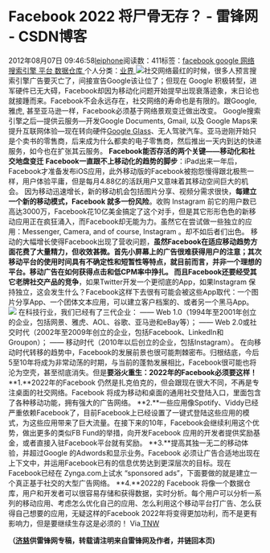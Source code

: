 
# Facebook 2022 将尸骨无存？ - 雷锋网 - CSDN博客


2012年08月07日 09:46:58[leiphone](https://me.csdn.net/leiphone)阅读数：411标签：[facebook																](https://so.csdn.net/so/search/s.do?q=facebook&t=blog)[google																](https://so.csdn.net/so/search/s.do?q=google&t=blog)[网络																](https://so.csdn.net/so/search/s.do?q=网络&t=blog)[搜索引擎																](https://so.csdn.net/so/search/s.do?q=搜索引擎&t=blog)[平台																](https://so.csdn.net/so/search/s.do?q=平台&t=blog)[数据仓库																](https://so.csdn.net/so/search/s.do?q=数据仓库&t=blog)[
							](https://so.csdn.net/so/search/s.do?q=平台&t=blog)[
																					](https://so.csdn.net/so/search/s.do?q=搜索引擎&t=blog)个人分类：[业界																](https://blog.csdn.net/leiphone/article/category/873390)
[
																								](https://so.csdn.net/so/search/s.do?q=搜索引擎&t=blog)
[
				](https://so.csdn.net/so/search/s.do?q=网络&t=blog)
[
			](https://so.csdn.net/so/search/s.do?q=网络&t=blog)
[
		](https://so.csdn.net/so/search/s.do?q=google&t=blog)
[
	](https://so.csdn.net/so/search/s.do?q=facebook&t=blog)
![](http://www.leiphone.com/wp-content/uploads/2012/08/fb-2022-150x150.jpg)社交网络最红的时候，很多人预言搜索引擎广告要灭亡了，间接宣告Google该让位了；但现在
 Google 积极转型，进军硬件已无大碍，Facebook却因为移动化问题开始提早出现衰落迹象，末日论也就接踵而来。Facebook不会永远存在，社交网络的寿命也是有限的。跟Google, 雅虎, 甚至亚马逊一样，Facebook必须基于网络景观变迁做出改变。
Google搜索引擎之后—提供云服务—开发Google Documents, Gmail, 以及 Google Maps来提升互联网体验—现在转向硬件[Google
 Glass](http://www.leiphone.com/12726-cool-google-glasses.html)、无人驾驶汽车。亚马逊刚开始只是个卖书的零售商，后来成为什么都卖的电子零售商，然后推出一天内到达的快递服务，如今也在扩张其云服务。
**Facebook能否存活的两个关键——移动化和社交地盘变迁**
**Facebook一直跟不上移动化的趋势的脚步**：iPad出来一年后，Facebook才准备发布iOS应用，此外移动版的Facebook被抱怨慢得跟北极熊一样，用户体验平庸，但是每月4.88亿的活跃用户又意味着其移动空间巨大的机会。
因为移动迅速增长，新的移动机会包括图片分享、视频分需求很快，**每建立一个新的移动模式，Facebook 就多一份风险**。收购 Instagram 前它的用户数已高达3000万，Facebook花10亿美金搞定了这个对手，但是其它形形色色的新移动应用正在疯狂涌入，而Facebook却无能为力。虽然它在尝试做一些独立的应用：Messenger, Camera, and of course, Instagram 。却不如后者们出色。
移动的大幅增长使得Facebook出现了营收问题，**虽然Facebook在适应移动趋势方面花费了大量精力，但收效甚微。**首先小屏幕上的广告很难获得用户的注意；其次移动平台的使用时间具有不确定性和短暂性等特点，就目前而言，并非一个理想的平台。移动广告在如何获得点击和低CPM率中挣扎。
而且Facebook**还要经受其它老牌社交产品的竞争**，如果Twitter开发一个更彻底的App，如果Instagram
 保持独立，这会发生什么？Facebook这样下去很有可能会被这些App取代：一个图片分享App、一个团体文本应用，可以建立客户档案的、或者另一个黑马App。
![](http://www.leiphone.com/wp-content/uploads/2012/08/faceb2.jpg)
在科技行业，我们已经有了三代企业：
—— Web 1.0（1994年至2001年创立的企业，包括网景、雅虎、AOL、谷歌、亚马逊和eBay等）；
—— Web 2.0或社交时代（2002年至2009年创立的企业，包括Facebook、LinkedIn和Groupon）；
—— 移动时代（2010年以后创立的企业，包括Instagram）。
在向移动时代转移的趋势中，Facebook的发展前景也很可能荆棘密布。归根结底，今后5至10年将成为非常动荡的时期，与当前的蓬勃发展相比，Facebook很可能也将沦为空壳，甚至彻底消失。但是**要浴火重生：2022年的Facebook必须要这样！**
**1.**2022年的Facebook
 仍然是扎克伯克的，但会跟现在很大不同，不再是专注桌面的社交网络。Facebook 将成为移动和桌面的通用社交登陆入口，里面包含了各种移动功能，拥有强大的广告网络。
**2.**一些应用像Spotify、Viddy已经严重依赖Facebook了，目前Facebook上已经设置了一键式登陆这些应用的模式，为这些应用带来了巨大流量。在接下来的10年，Facebook会继续利用这个优势，做出更多的类似FB
 Fund的举措，向开发Facebook 应用的开发者提供奖励基金，或者直接入驻Facebook平台就有奖励。
**3.**提高其独一无二的移动体验，并超过Google
 的Adwords和显示业务。Facebook 必须让广告合适地出现在上下文中，并运用Facebook已有的信息优势达到更深层次的目标。现在Facebook已经在 Zynga.com上试水 “sponsored ads”，下面要做的就是建立一个真正基于社交的大型广告网络。
**4.**2022的
 Facebook 将像一个数据仓库，用户和开发者可以很容易存储和获得数据，实时分析。每个用户可以分析一系列的移动应用、考虑怎么优化自己的应用、怎么利用这个移动平台打广告、怎么获得自己想要的应用，无疑这样的Facebook 2022年将变得更加功利，而不是更有影响力，但是要继续生存这是必须的！
Via[ TNW](http://thenextweb.com/facebook/2012/08/05/what-will-facebook-look-like-in-2022/)

**（****[济慈](http://www.leiphone.com/author/emerson)****供****雷锋网****专稿，转载请注明来自雷锋网及作者，并链回本页)**

